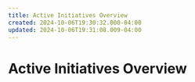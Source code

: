 ```yaml
---
title: Active Initiatives Overview
created: 2024-10-06T19:30:32.000-04:00
updated: 2024-10-06T19:31:08.009-04:00
---
```

# Active Initiatives Overview